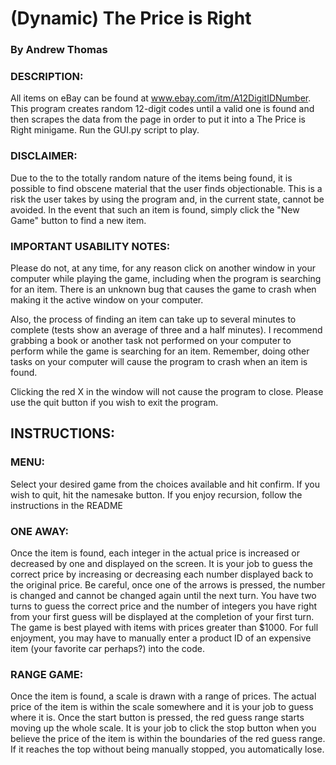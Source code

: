# (Dynamic) The Price is Right
### By Andrew Thomas

### DESCRIPTION:
All items on eBay can be found at www.ebay.com/itm/A12DigitIDNumber. This program creates random 12-digit codes
until a valid one is found and then scrapes the data from the page in order to put it into a The Price is Right minigame. Run the GUI.py script to play.

### DISCLAIMER:
Due to the to the totally random nature of the items being found, it is possible to find obscene material that the
user finds objectionable. This is a risk the user takes by using the program and, in the current state, cannot be avoided.
In the event that such an item is found, simply click the "New Game" button to find a new item.

### IMPORTANT USABILITY NOTES:
Please do not, at any time, for any reason click on another window in your computer while playing the game, including
when the program is searching for an item. There is an unknown bug that causes the game to crash when making it the
active window on your computer. 

Also, the process of finding an item can take up to several minutes to complete (tests show an average of three and a half
minutes). I recommend grabbing a book or another task not performed on your computer to perform while the game is
searching for an item. Remember, doing other tasks on your computer will cause the program to crash when an item is found.

Clicking the red X in the window will not cause the program to close. Please use the quit button if you wish to exit the
program.

## INSTRUCTIONS:
### MENU:
Select your desired game from the choices available and hit confirm. If you wish to quit, hit the namesake button. If you enjoy recursion, follow the instructions in the README
### ONE AWAY:
Once the item is found, each integer in the actual price is increased or decreased by one and displayed on the screen. It is your job to guess the correct price by increasing or decreasing each number displayed back to the original price. Be careful, once one of the arrows is pressed, the number is changed and cannot be changed again until the next turn. You have two turns to guess the correct price and the number of integers you have right from your first guess will be displayed at the completion of your first turn. The game is best played with items with prices greater than $1000. For full enjoyment, you may have to manually enter a product ID of an expensive item (your favorite car perhaps?) into the code.
### RANGE GAME:
Once the item is found, a scale is drawn with a range of prices. The actual price of the item is within the scale somewhere and it is your job to guess where it is. Once the start button is pressed, the red guess range starts moving up the whole scale. It is your job to click the stop button when you believe the price of the item is within the boundaries of the red guess range. If it reaches the top without being manually stopped, you automatically lose. 
